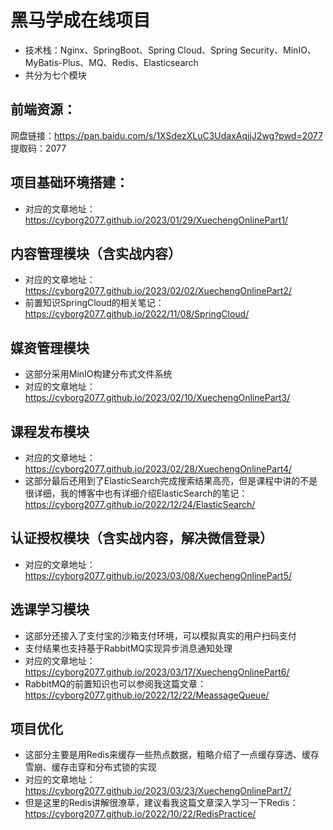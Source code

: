 # 黑马学成在线项目
- 技术栈：Nginx、SpringBoot、Spring Cloud、Spring Security、MinIO、MyBatis-Plus、MQ、Redis、Elasticsearch
- 共分为七个模块

## 前端资源：
网盘链接：https://pan.baidu.com/s/1XSdezXLuC3UdaxAqjjJ2wg?pwd=2077 提取码：2077

## 项目基础环境搭建：
- 对应的文章地址：https://cyborg2077.github.io/2023/01/29/XuechengOnlinePart1/
## 内容管理模块（含实战内容）
- 对应的文章地址：https://cyborg2077.github.io/2023/02/02/XuechengOnlinePart2/
- 前置知识SpringCloud的相关笔记：https://cyborg2077.github.io/2022/11/08/SpringCloud/
## 媒资管理模块
- 这部分采用MinIO构建分布式文件系统
- 对应的文章地址：https://cyborg2077.github.io/2023/02/10/XuechengOnlinePart3/
## 课程发布模块
- 对应的文章地址：https://cyborg2077.github.io/2023/02/28/XuechengOnlinePart4/
- 这部分最后还用到了ElasticSearch完成搜索结果高亮，但是课程中讲的不是很详细，我的博客中也有详细介绍ElasticSearch的笔记：https://cyborg2077.github.io/2022/12/24/ElasticSearch/
## 认证授权模块（含实战内容，解决微信登录）
- 对应的文章地址：https://cyborg2077.github.io/2023/03/08/XuechengOnlinePart5/
## 选课学习模块
- 这部分还接入了支付宝的沙箱支付环境，可以模拟真实的用户扫码支付
- 支付结果也支持基于RabbitMQ实现异步消息通知处理 
- 对应的文章地址：https://cyborg2077.github.io/2023/03/17/XuechengOnlinePart6/
- RabbitMQ的前置知识也可以参阅我这篇文章：https://cyborg2077.github.io/2022/12/22/MeassageQueue/
## 项目优化
- 这部分主要是用Redis来缓存一些热点数据，粗略介绍了一点缓存穿透、缓存雪崩、缓存击穿和分布式锁的实现
- 对应的文章地址：https://cyborg2077.github.io/2023/03/23/XuechengOnlinePart7/
- 但是这里的Redis讲解很潦草，建议看我这篇文章深入学习一下Redis：https://cyborg2077.github.io/2022/10/22/RedisPractice/
